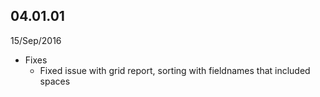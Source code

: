 
## 04.01.01

15/Sep/2016


* Fixes
	* Fixed issue with grid report, sorting with fieldnames that included spaces



